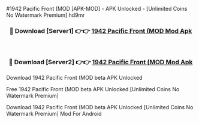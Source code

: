 #1942 Pacific Front (MOD [APK-MOD] - APK Unlocked - [Unlimited Coins No Watermark Premium] hd9mr



<div align="center">

<h3>🔴 Download [Server1] 👉👉 <a href="https://momento.my/?title=1942_Pacific_Front_(MOD">1942 Pacific Front (MOD Mod Apk</a></h3><br>

<h3>🔴 Download [Server2] 👉👉 <a href="https://momento.my/?title=1942_Pacific_Front_(MOD">1942 Pacific Front (MOD Mod Apk</a></h3>
</div>



Download 1942 Pacific Front (MOD beta APK Unlocked

Free 1942 Pacific Front (MOD beta APK Unlocked [Unlimited Coins No Watermark Premium]

Download 1942 Pacific Front (MOD beta APK Unlocked [Unlimited Coins No Watermark Premium] Mod For Android
